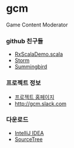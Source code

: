 gcm
===

Game Content Moderator

### github 친구들

* [RxScalaDemo.scala](https://github.com/Netflix/RxJava/blob/master/language-adaptors/rxjava-scala/src/examples/scala/rx/lang/scala/examples/RxScalaDemo.scala)
* [Storm](https://github.com/nathanmarz/storm)
* [Summingbird](https://github.com/twitter/summingbird)

### 프로젝트 정보

* [프로젝트 홈페이지](http://meslab.snu.ac.kr/courses/2014s/project/)
* http://gcm.slack.com

### 다운로드

* [IntelliJ IDEA](http://www.jetbrains.com/idea/)
* [SourceTree](http://www.sourcetreeapp.com/)